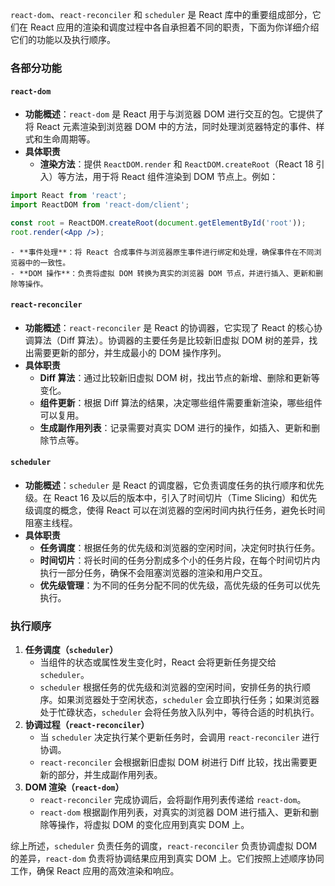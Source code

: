 `react-dom`、`react-reconciler` 和 `scheduler` 是 React 库中的重要组成部分，它们在 React 应用的渲染和调度过程中各自承担着不同的职责，下面为你详细介绍它们的功能以及执行顺序。

### 各部分功能

#### `react-dom`

- **功能概述**：`react-dom` 是 React 用于与浏览器 DOM 进行交互的包。它提供了将 React 元素渲染到浏览器 DOM 中的方法，同时处理浏览器特定的事件、样式和生命周期等。
- **具体职责**
  - **渲染方法**：提供 `ReactDOM.render` 和 `ReactDOM.createRoot`（React 18 引入）等方法，用于将 React 组件渲染到 DOM 节点上。例如：

```jsx
import React from 'react';
import ReactDOM from 'react-dom/client';

const root = ReactDOM.createRoot(document.getElementById('root'));
root.render(<App />);
```

    - **事件处理**：将 React 合成事件与浏览器原生事件进行绑定和处理，确保事件在不同浏览器中的一致性。
    - **DOM 操作**：负责将虚拟 DOM 转换为真实的浏览器 DOM 节点，并进行插入、更新和删除等操作。

#### `react-reconciler`

- **功能概述**：`react-reconciler` 是 React 的协调器，它实现了 React 的核心协调算法（Diff 算法）。协调器的主要任务是比较新旧虚拟 DOM 树的差异，找出需要更新的部分，并生成最小的 DOM 操作序列。
- **具体职责**
  - **Diff 算法**：通过比较新旧虚拟 DOM 树，找出节点的新增、删除和更新等变化。
  - **组件更新**：根据 Diff 算法的结果，决定哪些组件需要重新渲染，哪些组件可以复用。
  - **生成副作用列表**：记录需要对真实 DOM 进行的操作，如插入、更新和删除节点等。

#### `scheduler`

- **功能概述**：`scheduler` 是 React 的调度器，它负责调度任务的执行顺序和优先级。在 React 16 及以后的版本中，引入了时间切片（Time Slicing）和优先级调度的概念，使得 React 可以在浏览器的空闲时间内执行任务，避免长时间阻塞主线程。
- **具体职责**
  - **任务调度**：根据任务的优先级和浏览器的空闲时间，决定何时执行任务。
  - **时间切片**：将长时间的任务分割成多个小的任务片段，在每个时间切片内执行一部分任务，确保不会阻塞浏览器的渲染和用户交互。
  - **优先级管理**：为不同的任务分配不同的优先级，高优先级的任务可以优先执行。

### 执行顺序

1. **任务调度（`scheduler`）**
   - 当组件的状态或属性发生变化时，React 会将更新任务提交给 `scheduler`。
   - `scheduler` 根据任务的优先级和浏览器的空闲时间，安排任务的执行顺序。如果浏览器处于空闲状态，`scheduler` 会立即执行任务；如果浏览器处于忙碌状态，`scheduler` 会将任务放入队列中，等待合适的时机执行。
2. **协调过程（`react-reconciler`）**
   - 当 `scheduler` 决定执行某个更新任务时，会调用 `react-reconciler` 进行协调。
   - `react-reconciler` 会根据新旧虚拟 DOM 树进行 Diff 比较，找出需要更新的部分，并生成副作用列表。
3. **DOM 渲染（`react-dom`）**
   - `react-reconciler` 完成协调后，会将副作用列表传递给 `react-dom`。
   - `react-dom` 根据副作用列表，对真实的浏览器 DOM 进行插入、更新和删除等操作，将虚拟 DOM 的变化应用到真实 DOM 上。

综上所述，`scheduler` 负责任务的调度，`react-reconciler` 负责协调虚拟 DOM 的差异，`react-dom` 负责将协调结果应用到真实 DOM 上。它们按照上述顺序协同工作，确保 React 应用的高效渲染和响应。
